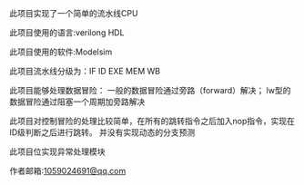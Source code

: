 此项目实现了一个简单的流水线CPU

此项目使用的语言:verilong HDL

此项目使用的软件:Modelsim

此项目流水线分级为：IF ID EXE MEM WB

此项目能够处理数据冒险：
一般的数据冒险通过旁路（forward）解决；
lw型的数据冒险通过阻塞一个周期加旁路解决

此项目对控制冒险的处理比较简单，在所有的跳转指令之后加入nop指令，实现在ID级判断之后进行跳转。
并没有实现动态的分支预测

此项目位实现异常处理模块


作者邮箱:1059024691@qq.com
